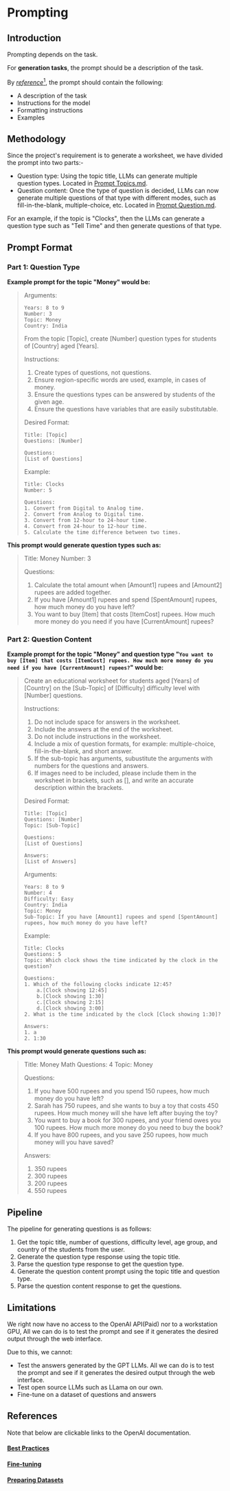 # Prompting

## Introduction

Prompting depends on the task. 

For **generation tasks**, the prompt should be a description of the task.

By [$reference^1$](#best-practices), the prompt should contain the following:

- A description of the task
- Instructions for the model
- Formatting instructions
- Examples

## Methodology

Since the project's requirement is to generate a worksheet, we have divided the prompt into two parts:-

- Question type: Using the topic title, LLMs can generate multiple question types. Located in [Prompt Topics.md](Prompt%20Topics.md).
- Question content: Once the type of question is decided, LLMs can now generate multiple questions of that type with different modes, such as fill-in-the-blank, multiple-choice, etc. Located in [Prompt Question.md](Prompt%20Question.md).

For an example, if the topic is "Clocks", then the LLMs can generate a question type such as "Tell Time" and then generate questions of that type.

## Prompt Format

### Part 1: Question Type

**Example prompt for the topic "Money" would be:**

> Arguments:
> ```
> Years: 8 to 9
> Number: 3
> Topic: Money
> Country: India
> ```
> 
> From the topic [Topic], create [Number] question types for students of [Country] aged [Years].
> 
> Instructions:
> 1. Create types of questions, not questions.
> 2. Ensure region-specific words are used, example, in cases of money.
> 3. Ensure the questions types can be answered by students of the given age.
> 4. Ensure the questions have variables that are easily substitutable.
> 
> Desired Format:
> ```
> Title: [Topic]
> Questions: [Number]
> 
> Questions:
> [List of Questions]
> ```
> 
> Example:
> ```
> Title: Clocks
> Number: 5
> 
> Questions:
> 1. Convert from Digital to Analog time.
> 2. Convert from Analog to Digital time.
> 3. Convert from 12-hour to 24-hour time.
> 4. Convert from 24-hour to 12-hour time.
> 5. Calculate the time difference between two times.
> ```

**This prompt would generate question types such as:**

> Title: Money
> Number: 3
> 
> Questions:
> 1. Calculate the total amount when [Amount1] rupees and [Amount2] rupees are added together.
> 2. If you have [Amount1] rupees and spend [SpentAmount] rupees, how much money do you have left?
> 3. You want to buy [Item] that costs [ItemCost] rupees. How much more money do you need if you have [CurrentAmount] rupees?

### Part 2: Question Content

**Example prompt for the topic "Money" and question type "`You want to buy [Item] that costs [ItemCost] rupees. How much more money do you need if you have [CurrentAmount] rupees?`" would be:**
> Create an educational worksheet for students aged [Years] of [Country] on the [Sub-Topic] of [Difficulty] difficulty level with [Number] questions.
> 
> Instructions:
> 1. Do not include space for answers in the worksheet.
> 2. Include the answers at the end of the worksheet. 
> 3. Do not include instructions in the worksheet.
> 4. Include a mix of question formats, for example: multiple-choice, fill-in-the-blank, and short answer.
> 5. If the sub-topic has arguments, subustitute the arguments with numbers for the questions and answers.
> 6. If images need to be included, please include them in the worksheet in brackets, such as [], and write an accurate description within the brackets.
> 
> Desired Format:
> ```
> Title: [Topic]
> Questions: [Number]
> Topic: [Sub-Topic]
> 
> Questions:
> [List of Questions]
> 
> Answers:
> [List of Answers]
> ```
> 
> Arguments:
> ```
> Years: 8 to 9
> Number: 4
> Difficulty: Easy
> Country: India
> Topic: Money
> Sub-Topic: If you have [Amount1] rupees and spend [SpentAmount] rupees, how much money do you have left?
> ```
> 
> Example:
> ```
> Title: Clocks
> Questions: 5
> Topic: Which clock shows the time indicated by the clock in the question?
> 
> Questions:
> 1. Which of the following clocks indicate 12:45?
>     a.[Clock showing 12:45]
>     b.[Clock showing 1:30]
>     c.[Clock showing 2:15]
>     d.[Clock showing 3:00]
> 2. What is the time indicated by the clock [Clock showing 1:30]?
> 
> Answers:
> 1. a
> 2. 1:30
> ```


**This prompt would generate questions such as:**

> Title: Money Math
> Questions: 4
> Topic: Money
> 
> Questions:
> 1. If you have 500 rupees and you spend 150 rupees, how much money do you have left?
> 2. Sarah has 750 rupees, and she wants to buy a toy that costs 450 rupees. How much money will she have left after buying the toy?
> 3. You want to buy a book for 300 rupees, and your friend owes you 100 rupees. How much more money do you need to buy the book?
> 4. If you have 800 rupees, and you save 250 rupees, how much money will you have saved?
> 
> Answers:
> 1. 350 rupees
> 2. 300 rupees
> 3. 200 rupees
> 4. 550 rupees

## Pipeline

The pipeline for generating questions is as follows:

1. Get the topic title, number of questions, difficulty level, age group, and country of the students from the user.
2. Generate the question type response using the topic title.
3. Parse the question type response to get the question type.
4. Generate the question content prompt using the topic title and question type.
5. Parse the question content response to get the questions.

## Limitations

We right now have no access to the OpenAI API(Paid) nor to a workstation GPU, All we can do is to test the prompt and see if it generates the desired output through the web interface.

Due to this, we cannot:
- Test the answers generated by the GPT LLMs. All we can do is to test the prompt and see if it generates the desired output through the web interface. 
- Test open source LLMs such as LLama on our own.
- Fine-tune on a dataset of questions and answers

## References

Note that below are clickable links to the OpenAI documentation.

#### [Best Practices](https://help.openai.com/en/articles/6654000-best-practices-for-prompt-engineering-with-openai-api)

#### [Fine-tuning](https://platform.openai.com/docs/guides/fine-tuning)

#### [Preparing Datasets](https://platform.openai.com/docs/guides/fine-tuning/preparing-your-dataset)
